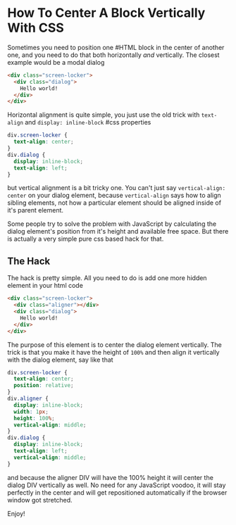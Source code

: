 # How To Center A Block Vertically With CSS

Sometimes you need to position one #HTML block in the center of another one, and you need to do that both horizontally _and_ vertically. The closest example would be a modal dialog

```html
<div class="screen-locker">
  <div class="dialog">
    Hello world!
  </div>
</div>
```

Horizontal alignment is quite simple, you just use the old trick with `text-align` and `display: inline-block` #css properties

```css
div.screen-locker {
  text-align: center;
}
div.dialog {
  display: inline-block;
  text-align: left;
}
```

but vertical alignment is a bit tricky one. You can't just say `vertical-align: center` on your dialog element, because `vertical-align` says how to align sibling elements, not how a particular element should be aligned inside of it's parent element.

Some people try to solve the problem with JavaScript by calculating the dialog element's position from it's height and available free space. But there is actually a very simple pure css based hack for that.

## The Hack

The hack is pretty simple. All you need to do is add one more hidden element in your html code

```html
<div class="screen-locker">
  <div class="aligner"></div>
  <div class="dialog">
    Hello world!
  </div>
</div>
```

The purpose of this element is to center the dialog element vertically. The trick is that you make it have the height of `100%` and then align it vertically with the dialog element, say like that

```css
div.screen-locker {
  text-align: center;
  position: relative;
}
div.aligner {
  display: inline-block;
  width: 1px;
  height: 100%;
  vertical-align: middle;
}
div.dialog {
  display: inline-block;
  text-align: left;
  vertical-align: middle;
}
```

and because the aligner DIV will have the 100% height it will center the dialog DIV vertically as well. No need for any JavaScript voodoo, it will stay perfectly in the center and will get repositioned automatically if the browser window got stretched.

Enjoy!